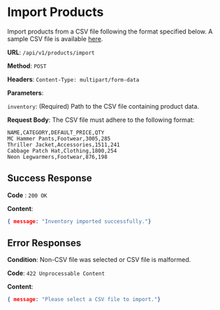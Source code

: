 # Import Products

Import products from a CSV file following the format specified below. A sample CSV file is available [here](https://github.com/TableCheck-Labs/tablecheck-ruby-take-home/blob/main/inventory.csv).

**URL**: `/api/v1/products/import`

**Method**: `POST`

**Headers**: `Content-Type: multipart/form-data`

**Parameters**:

`inventory`: (Required) Path to the CSV file containing product data.

**Request Body**:
The CSV file must adhere to the following format:

```csv
NAME,CATEGORY,DEFAULT_PRICE,QTY
MC Hammer Pants,Footwear,3005,285
Thriller Jacket,Accessories,1511,241
Cabbage Patch Hat,Clothing,1800,254
Neon Legwarmers,Footwear,876,198
```

## Success Response

**Code** : `200 OK`

**Content**:
```json
{ message: "Inventory imported successfully."}
```

## Error Responses

**Condition**: Non-CSV file was selected or CSV file is malformed.

**Code**: `422 Unprocessable Content`

**Content**:
```json
{ message: "Please select a CSV file to import."}
```
